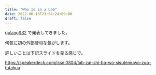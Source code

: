 ```yaml
---
title: "Who Is in a Lab"
date: 2022-06-13T23:54:24+09:00
draft: false
---
```


[golang#32](https://golangtokyo.connpass.com/event/246982/) で発表してきました。

何気に初の外部登壇な気がします。

詳しいことは下記スライドを見る感じで。


https://speakerdeck.com/issei0804/lab-zai-shi-ba-wo-sisutemuwo-zuo-tutahua

